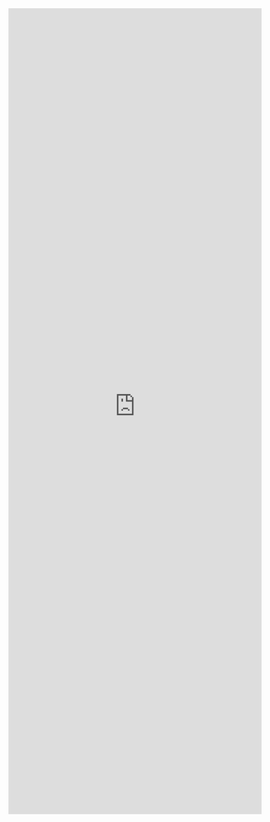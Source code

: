 <iframe 
    title='ContextualMenu Examples'
    src='https://fabricweb.z5.web.core.windows.net/pr-deploy-site/refs/heads/master/fabric-website-resources/dist/index.html#/examples/contextualmenu?docsExample=true'
    frameborder='no'
    height='1600'
    style='width: 100%;'
>